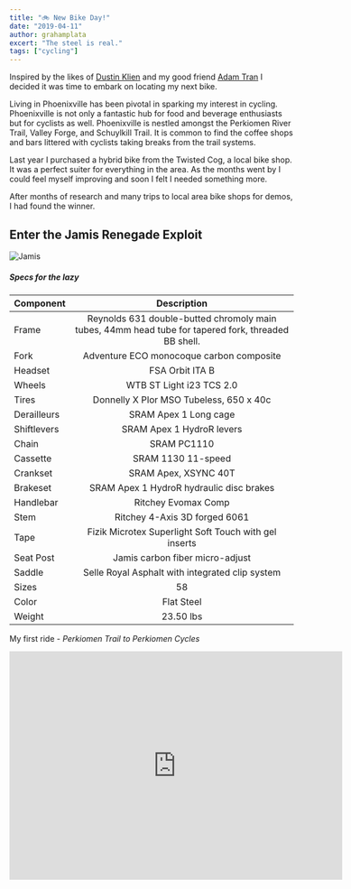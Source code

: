 ```yaml
---
title: "🚲 New Bike Day!"
date: "2019-04-11"
author: grahamplata
excert: "The steel is real."
tags: ["cycling"]
---
```


Inspired by the likes of [Dustin Klien](http://dustinklein.com/) and my good friend [Adam Tran](https://instagram.com/aviettran/) I decided it was time to embark on locating my next bike.

Living in Phoenixville has been pivotal in sparking my interest in cycling. Phoenixville is not only a fantastic hub for food and beverage enthusiasts but for cyclists as well. Phoenixville is nestled amongst the Perkiomen River Trail, Valley Forge, and Schuylkill Trail. It is common to find the coffee shops and bars littered with cyclists taking breaks from the trail systems.

Last year I purchased a hybrid bike from the Twisted Cog, a local bike shop. It was a perfect suiter for everything in the area. As the months went by I could feel myself improving and soon I felt I needed something more.

After months of research and many trips to local area bike shops for demos, I had found the winner.

## Enter the Jamis Renegade Exploit

![Jamis](/jamis.jpg)

##### Specs for the lazy

| Component   |                                             Description                                             |
| ----------- | :-------------------------------------------------------------------------------------------------: |
| Frame       | Reynolds 631 double-butted chromoly main tubes, 44mm head tube for tapered fork, threaded BB shell. |
| Fork        |                              Adventure ECO monocoque carbon composite                               |
| Headset     |                                           FSA Orbit ITA B                                           |
| Wheels      |                                      WTB ST Light i23 TCS 2.0                                       |
| Tires       |                               Donnelly X Plor MSO Tubeless, 650 x 40c                               |
| Derailleurs |                                        SRAM Apex 1 Long cage                                        |
| Shiftlevers |                                      SRAM Apex 1 HydroR levers                                      |
| Chain       |                                             SRAM PC1110                                             |
| Cassette    |                                         SRAM 1130 11-speed                                          |
| Crankset    |                                        SRAM Apex, XSYNC 40T                                         |
| Brakeset    |                              SRAM Apex 1 HydroR hydraulic disc brakes                               |
| Handlebar   |                                         Ritchey Evomax Comp                                         |
| Stem        |                                    Ritchey 4-Axis 3D forged 6061                                    |
| Tape        |                        Fizik Microtex Superlight Soft Touch with gel inserts                        |
| Seat Post   |                                   Jamis carbon fiber micro-adjust                                   |
| Saddle      |                           Selle Royal Asphalt with integrated clip system                           |
| Sizes       |                                                 58                                                  |
| Color       |                                             Flat Steel                                              |
| Weight      |                                              23.50 lbs                                              |

My first ride - _Perkiomen Trail to Perkiomen Cycles_

<iframe height='405' width='590' frameborder='0' allowtransparency='true' scrolling='no' src='https://www.strava.com/activities/2252479368/embed/31dff6e3d71c1dc5c4ca08820c81a0a8fe3cf72c'></iframe>
